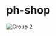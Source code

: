# ph-shop


![Group 2](https://user-images.githubusercontent.com/56638509/220389961-33588f3f-81bd-48fe-adc4-99a3bfb490f8.png)
